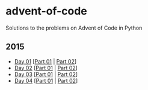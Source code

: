 # advent-of-code
Solutions to the problems on Advent of Code in Python

## 2015
- [Day 01](2015/day_01) [[Part 01](2015/day_01/day_01_solution_part_01.py) | [Part 02](2015/day_01/day_01_solution_part_02.py)]
- [Day 02](2015/day_02) [[Part 01](2015/day_02/day_02_solution_part_01.py) | [Part 02](2015/day_02/day_02_solution_part_02.py)]
- [Day 03](2015/day_03) [[Part 01](2015/day_03/day_03_solution_part_01.py) | [Part 02](2015/day_03/day_03_solution_part_02.py)]
- [Day 04](2015/day_04) [[Part 01](2015/day_04/day_04_solution_part_01.py) | [Part 02](2015/day_04/day_04_solution_part_02.py)]
